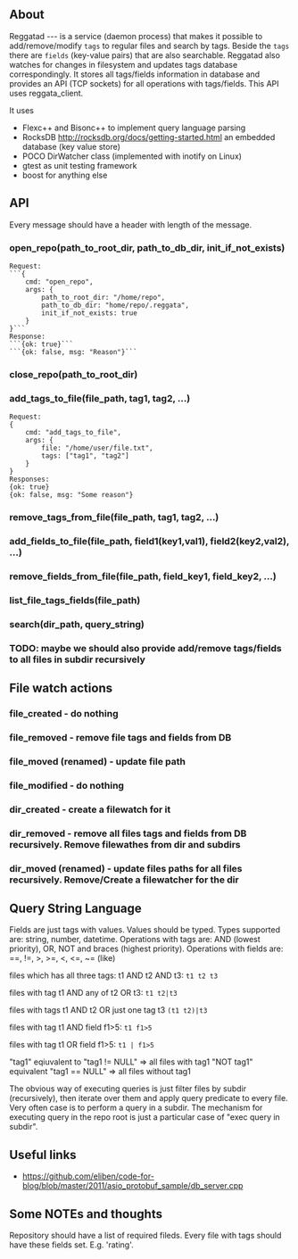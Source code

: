 ## About
Reggatad --- is a service (daemon process) that makes it possible to add/remove/modify `tags` to regular files and search by tags. Beside the `tags` there are `fields` (key-value pairs) that are also searchable. Reggatad also watches for changes in filesystem and updates tags database correspondingly. It stores all tags/fields information in database and provides an API (TCP sockets) for all operations with tags/fields. This API uses reggata_client.

It uses
- Flexc++ and Bisonc++ to implement query language parsing
- RocksDB http://rocksdb.org/docs/getting-started.html an embedded database (key value store)
- POCO DirWatcher class (implemented with inotify on Linux)
- gtest as unit testing framework
- boost for anything else

## API
Every message should have a header with length of the message.

### open_repo(path_to_root_dir, path_to_db_dir, init_if_not_exists)
	Request: 
	```{
		cmd: "open_repo",
		args: {
			path_to_root_dir: "/home/repo",
			path_to_db_dir: "home/repo/.reggata",
			init_if_not_exists: true
		}
	}```
	Response:
	```{ok: true}```
	```{ok: false, msg: "Reason"}```
	
### close_repo(path_to_root_dir)
	
### add_tags_to_file(file_path, tag1, tag2, ...)
	Request:
	{
		cmd: "add_tags_to_file",
		args: {
			file: "/home/user/file.txt",
			tags: ["tag1", "tag2"]
		}
	}
	Responses:
	{ok: true}
	{ok: false, msg: "Some reason"}

### remove_tags_from_file(file_path, tag1, tag2, ...)
### add_fields_to_file(file_path, field1(key1,val1), field2(key2,val2), ...)
### remove_fields_from_file(file_path, field_key1, field_key2, ...)
### list_file_tags_fields(file_path)
### search(dir_path, query_string)
### TODO: maybe we should also provide add/remove tags/fields to all files in subdir recursively

## File watch actions
### file_created - do nothing
### file_removed - remove file tags and fields from DB
### file_moved (renamed) - update file path
### file_modified - do nothing
### dir_created - create a filewatch for it
### dir_removed - remove all files tags and fields from DB recursively. Remove filewathes from dir and subdirs
### dir_moved (renamed) - update files paths for all files recursively. Remove/Create a filewatcher for the dir

## Query String Language
Fields are just tags with values. Values should be typed. 
Types supported are: string, number, datetime.
Operations with tags are: AND (lowest priority), OR, NOT and braces (highest priority).
Operations with fields are: ==, !=, >, >=, <, <=, ~= (like)

files which has all three tags: t1 AND t2 AND t3:
```t1 t2 t3```

files with tag t1 AND any of t2 OR t3:
```t1 t2|t3```

files with tags t1 AND t2 OR just one tag t3
```(t1 t2)|t3``` 

files with tag t1 AND field f1>5:
```t1 f1>5``` 

files with tag t1 OR field f1>5:
```t1 | f1>5``` 

"tag1" eqiuvalent to "tag1 != NULL" => all files with tag1
"NOT tag1" equivalent "tag1 == NULL" => all files without tag1

The obvious way of executing queries is just filter files by subdir (recursively), then iterate over them and 
apply query predicate to every file. Very often case is to perform a query in a subdir. The mechanism for executing 
query in the repo root is just a particular case of "exec query in subdir".

## Useful links
* https://github.com/eliben/code-for-blog/blob/master/2011/asio_protobuf_sample/db_server.cpp

## Some NOTEs and thoughts
Repository should have a list of required fileds. Every file with tags should have these fields set. E.g. 'rating'.
